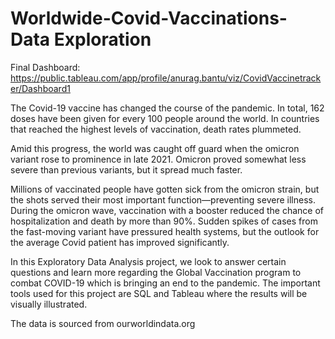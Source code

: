 # Worldwide-Covid-Vaccinations-Data Exploration

Final Dashboard: https://public.tableau.com/app/profile/anurag.bantu/viz/CovidVaccinetracker/Dashboard1

The Covid-19 vaccine has changed the course of the pandemic. In total, 162 doses have been given for every 100 people around the world. In countries that reached the highest levels of vaccination, death rates plummeted.

Amid this progress, the world was caught off guard when the omicron variant rose to prominence in late 2021. Omicron proved somewhat less severe than previous variants, but it spread much faster.

Millions of vaccinated people have gotten sick from the omicron strain, but the shots served their most important function—preventing severe illness. During the omicron wave, vaccination with a booster reduced the chance of hospitalization and death by more than 90%. Sudden spikes of cases from the fast-moving variant have pressured health systems, but the outlook for the average Covid patient has improved significantly.

In this Exploratory Data Analysis project, we look to answer certain questions and learn more regarding the Global Vaccination program to combat COVID-19 which is bringing an end to the pandemic. The important tools used for this project are SQL and Tableau where the results will be visually illustrated.

The data is sourced from ourworldindata.org
